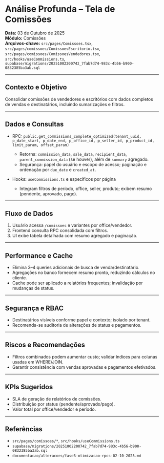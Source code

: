 # Análise Profunda – Tela de Comissões
**Data:** 03 de Outubro de 2025  
**Módulo:** Comissões  
**Arquivos-chave:** `src/pages/Comissoes.tsx`, `src/pages/comissoes/ComissoesEscritorio.tsx`, `src/pages/comissoes/ComissoesVendedores.tsx`, `src/hooks/useCommissions.ts`, `supabase/migrations/20251002200742_7fab7d74-983c-4b56-b900-0832385ba3ab.sql`

---

## Contexto e Objetivo

Consolidar comissões de vendedores e escritórios com dados completos de vendas e destinatários, incluindo sumarizações e filtros.

---

## Dados e Consultas

- RPC: `public.get_commissions_complete_optimized(tenant_uuid, p_date_start, p_date_end, p_office_id, p_seller_id, p_product_id, limit_param, offset_param)`
  - Retorna: `commission_data`, `sale_data`, `recipient_data`, `parent_commission_data` (se houver), além de `summary` agregado.  
  - Segurança: papel do usuário e escopo de acesso; paginação e ordenação por `due_date` e `created_at`.

- Hooks: `useCommissions.ts` e específicos por página  
  - Integram filtros de período, office, seller, produto; exibem resumo (pendente, aprovado, pago).

---

## Fluxo de Dados

1. Usuário acessa `/comissoes` e variantes por office/vendedor.  
2. Frontend consulta RPC consolidada com filtros.  
3. UI exibe tabela detalhada com resumo agregado e paginação.

---

## Performance e Cache

- Elimina 3–4 queries adicionais de busca de venda/destinatário.  
- Agregações no banco fornecem resumo pronto, reduzindo cálculos no cliente.  
- Cache pode ser aplicado a relatórios frequentes; invalidação por mudanças de status.

---

## Segurança e RBAC

- Destinatários visíveis conforme papel e contexto; isolado por tenant.  
- Recomenda-se auditoria de alterações de status e pagamentos.

---

## Riscos e Recomendações

- Filtros combinados podem aumentar custo; validar índices para colunas usadas em WHERE/JOIN.  
- Garantir consistência com vendas aprovadas e pagamentos efetivados.

---

## KPIs Sugeridos

- SLA de geração de relatórios de comissões.  
- Distribuição por status (pendente/aprovado/pago).  
- Valor total por office/vendedor e período.

---

## Referências

- `src/pages/comissoes/*`, `src/hooks/useCommissions.ts`  
- `supabase/migrations/20251002200742_7fab7d74-983c-4b56-b900-0832385ba3ab.sql`  
- `documentacao/alteracoes/fase3-otimizacao-rpcs-02-10-2025.md`